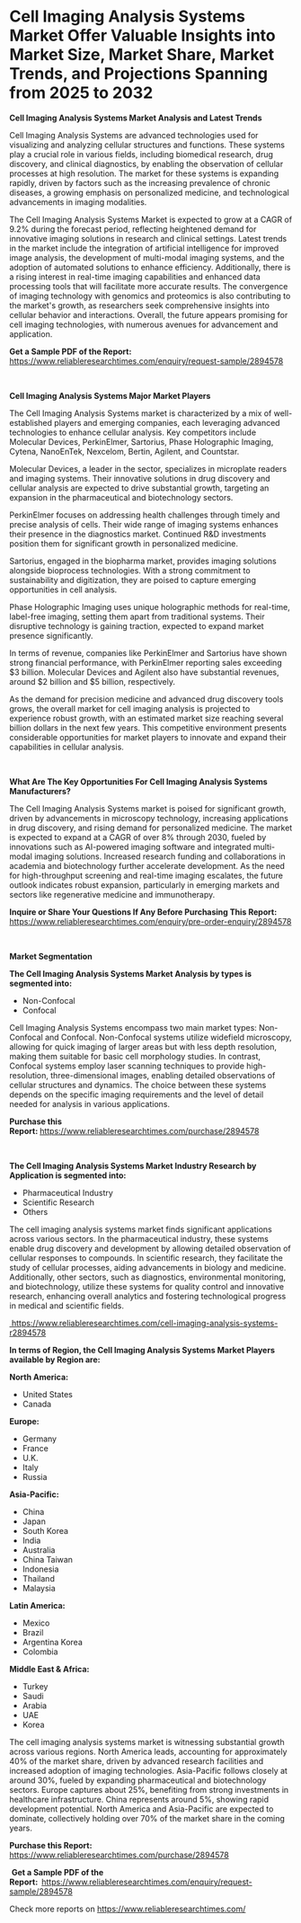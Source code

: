<p><h1>Cell Imaging Analysis Systems Market Offer Valuable Insights into Market Size, Market Share, Market Trends, and Projections Spanning from 2025 to 2032</h1></p><p><strong>Cell Imaging Analysis Systems Market Analysis and Latest Trends</strong></p>
<p><p>Cell Imaging Analysis Systems are advanced technologies used for visualizing and analyzing cellular structures and functions. These systems play a crucial role in various fields, including biomedical research, drug discovery, and clinical diagnostics, by enabling the observation of cellular processes at high resolution. The market for these systems is expanding rapidly, driven by factors such as the increasing prevalence of chronic diseases, a growing emphasis on personalized medicine, and technological advancements in imaging modalities.</p><p>The Cell Imaging Analysis Systems Market is expected to grow at a CAGR of 9.2% during the forecast period, reflecting heightened demand for innovative imaging solutions in research and clinical settings. Latest trends in the market include the integration of artificial intelligence for improved image analysis, the development of multi-modal imaging systems, and the adoption of automated solutions to enhance efficiency. Additionally, there is a rising interest in real-time imaging capabilities and enhanced data processing tools that will facilitate more accurate results. The convergence of imaging technology with genomics and proteomics is also contributing to the market's growth, as researchers seek comprehensive insights into cellular behavior and interactions. Overall, the future appears promising for cell imaging technologies, with numerous avenues for advancement and application.</p></p>
<p><strong>Get a Sample PDF of the Report:&nbsp;</strong> <a href="https://www.reliableresearchtimes.com/enquiry/request-sample/2894578?utm_campaign=2009&utm_medium=2&utm_source=Github&utm_content=ia&utm_term=15032025&utm_id=cell-imaging-analysis-systems">https://www.reliableresearchtimes.com/enquiry/request-sample/2894578</a></p>
<p>&nbsp;</p>
<p><strong>Cell Imaging Analysis Systems Major Market Players</strong></p>
<p><p>The Cell Imaging Analysis Systems market is characterized by a mix of well-established players and emerging companies, each leveraging advanced technologies to enhance cellular analysis. Key competitors include Molecular Devices, PerkinElmer, Sartorius, Phase Holographic Imaging, Cytena, NanoEnTek, Nexcelom, Bertin, Agilent, and Countstar.</p><p>Molecular Devices, a leader in the sector, specializes in microplate readers and imaging systems. Their innovative solutions in drug discovery and cellular analysis are expected to drive substantial growth, targeting an expansion in the pharmaceutical and biotechnology sectors.</p><p>PerkinElmer focuses on addressing health challenges through timely and precise analysis of cells. Their wide range of imaging systems enhances their presence in the diagnostics market. Continued R&D investments position them for significant growth in personalized medicine.</p><p>Sartorius, engaged in the biopharma market, provides imaging solutions alongside bioprocess technologies. With a strong commitment to sustainability and digitization, they are poised to capture emerging opportunities in cell analysis.</p><p>Phase Holographic Imaging uses unique holographic methods for real-time, label-free imaging, setting them apart from traditional systems. Their disruptive technology is gaining traction, expected to expand market presence significantly.</p><p>In terms of revenue, companies like PerkinElmer and Sartorius have shown strong financial performance, with PerkinElmer reporting sales exceeding $3 billion. Molecular Devices and Agilent also have substantial revenues, around $2 billion and $5 billion, respectively.</p><p>As the demand for precision medicine and advanced drug discovery tools grows, the overall market for cell imaging analysis is projected to experience robust growth, with an estimated market size reaching several billion dollars in the next few years. This competitive environment presents considerable opportunities for market players to innovate and expand their capabilities in cellular analysis.</p></p>
<p>&nbsp;</p>
<p><strong>What Are The Key Opportunities For Cell Imaging Analysis Systems Manufacturers?</strong></p>
<p><p>The Cell Imaging Analysis Systems market is poised for significant growth, driven by advancements in microscopy technology, increasing applications in drug discovery, and rising demand for personalized medicine. The market is expected to expand at a CAGR of over 8% through 2030, fueled by innovations such as AI-powered imaging software and integrated multi-modal imaging solutions. Increased research funding and collaborations in academia and biotechnology further accelerate development. As the need for high-throughput screening and real-time imaging escalates, the future outlook indicates robust expansion, particularly in emerging markets and sectors like regenerative medicine and immunotherapy.</p></p>
<p><strong>Inquire or Share Your Questions If Any Before Purchasing This Report:</strong> <a href="https://www.reliableresearchtimes.com/enquiry/pre-order-enquiry/2894578?utm_campaign=2009&utm_medium=2&utm_source=Github&utm_content=ia&utm_term=15032025&utm_id=cell-imaging-analysis-systems">https://www.reliableresearchtimes.com/enquiry/pre-order-enquiry/2894578</a></p>
<p>&nbsp;</p>
<p><strong>Market Segmentation</strong></p>
<p><strong>The Cell Imaging Analysis Systems Market Analysis by types is segmented into:</strong></p>
<p><ul><li>Non-Confocal</li><li>Confocal</li></ul></p>
<p><p>Cell Imaging Analysis Systems encompass two main market types: Non-Confocal and Confocal. Non-Confocal systems utilize widefield microscopy, allowing for quick imaging of larger areas but with less depth resolution, making them suitable for basic cell morphology studies. In contrast, Confocal systems employ laser scanning techniques to provide high-resolution, three-dimensional images, enabling detailed observations of cellular structures and dynamics. The choice between these systems depends on the specific imaging requirements and the level of detail needed for analysis in various applications.</p></p>
<p><strong>Purchase this Report:&nbsp;</strong><a href="https://www.reliableresearchtimes.com/purchase/2894578?utm_campaign=2009&utm_medium=2&utm_source=Github&utm_content=ia&utm_term=15032025&utm_id=cell-imaging-analysis-systems">https://www.reliableresearchtimes.com/purchase/2894578</a></p>
<p>&nbsp;</p>
<p><strong>The Cell Imaging Analysis Systems Market Industry Research by Application is segmented into:</strong></p>
<p><ul><li>Pharmaceutical Industry</li><li>Scientific Research</li><li>Others</li></ul></p>
<p><p>The cell imaging analysis systems market finds significant applications across various sectors. In the pharmaceutical industry, these systems enable drug discovery and development by allowing detailed observation of cellular responses to compounds. In scientific research, they facilitate the study of cellular processes, aiding advancements in biology and medicine. Additionally, other sectors, such as diagnostics, environmental monitoring, and biotechnology, utilize these systems for quality control and innovative research, enhancing overall analytics and fostering technological progress in medical and scientific fields.</p></p>
<p><a href="https://www.reliableresearchtimes.com/cell-imaging-analysis-systems-r2894578?utm_campaign=2009&utm_medium=2&utm_source=Github&utm_content=ia&utm_term=15032025&utm_id=cell-imaging-analysis-systems">&nbsp;https://www.reliableresearchtimes.com/cell-imaging-analysis-systems-r2894578</a></p>
<p><strong>In terms of Region, the Cell Imaging Analysis Systems Market Players available by Region are:</strong></p>
<p>
    <p> <strong> North America: </strong>
        <ul>
            <li>United States</li>
            <li>Canada</li>
        </ul>
        </p> 
    <p> <strong> Europe: </strong>
        <ul>
            <li>Germany</li>
            <li>France</li>
            <li>U.K.</li>
            <li>Italy</li>
            <li>Russia</li>
        </ul>
        </p> 
    <p> <strong> Asia-Pacific: </strong>
        <ul>
            <li>China</li>
            <li>Japan</li>
            <li>South Korea</li>
            <li>India</li>
            <li>Australia</li>
            <li>China Taiwan</li>
            <li>Indonesia</li>
            <li>Thailand</li>
            <li>Malaysia</li>
        </ul>
        </p> 
    <p> <strong> Latin America: </strong>
        <ul>
            <li>Mexico</li>
            <li>Brazil</li>
            <li>Argentina Korea</li>
            <li>Colombia</li>
        </ul>
        </p> 
    <p> <strong> Middle East & Africa: </strong>
        <ul>
            <li>Turkey</li>
            <li>Saudi</li>
            <li>Arabia</li>
            <li>UAE</li>
            <li>Korea</li>
        </ul>
    </p>
    </p>
<p><p>The cell imaging analysis systems market is witnessing substantial growth across various regions. North America leads, accounting for approximately 40% of the market share, driven by advanced research facilities and increased adoption of imaging technologies. Asia-Pacific follows closely at around 30%, fueled by expanding pharmaceutical and biotechnology sectors. Europe captures about 25%, benefiting from strong investments in healthcare infrastructure. China represents around 5%, showing rapid development potential. North America and Asia-Pacific are expected to dominate, collectively holding over 70% of the market share in the coming years.</p></p>
<p><strong>Purchase this Report: </strong><a href="https://www.reliableresearchtimes.com/purchase/2894578?utm_campaign=2009&utm_medium=2&utm_source=Github&utm_content=ia&utm_term=15032025&utm_id=cell-imaging-analysis-systems">https://www.reliableresearchtimes.com/purchase/2894578</a></p>
<p>&nbsp;<strong>Get a Sample PDF of the Report:&nbsp;&nbsp;</strong><a href="https://www.reliableresearchtimes.com/enquiry/request-sample/2894578?utm_campaign=2009&utm_medium=2&utm_source=Github&utm_content=ia&utm_term=15032025&utm_id=cell-imaging-analysis-systems">https://www.reliableresearchtimes.com/enquiry/request-sample/2894578</a></p>
<p><strong></strong></p>
<p>Check more reports on <a href="https://www.reliableresearchtimes.com/?utm_campaign=2009&utm_medium=2&utm_source=Github&utm_content=ia&utm_term=15032025&utm_id=cell-imaging-analysis-systems">https://www.reliableresearchtimes.com/</a></p>